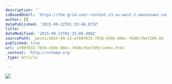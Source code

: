 ```yaml
---
description: ''
isBasedOnUrl: 'https://the-grid-user-content.s3-us-west-2.amazonaws.com/a0b16b97-6071-44d3-8a23-32f0f72500b3.jpg'
author: []
datePublished: '2015-09-22T01:33:46.073Z'
title: ''
dateModified: '2015-09-22T01:33:00.408Z'
sourcePath: _posts/2015-09-22-af00f833-783b-450e-88ec-76d0c76ef209.md
published: true
url: af00f833-783b-450e-88ec-76d0c76ef209/index.html
_context: 'http://schema.org'
_type: Article

---
```

![](https://the-grid-user-content.s3-us-west-2.amazonaws.com/a0b16b97-6071-44d3-8a23-32f0f72500b3.jpg)